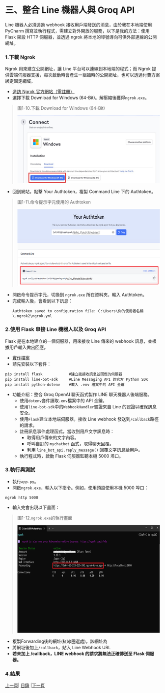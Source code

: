 # 三、整合 Line 機器人與 Groq API

Line 機器人必須透過 webhook 接收用戶端發送的消息，由於我在本地端使用 PyCharm 撰寫並執行程式，需建立對外開放的服務，以下是我的方法：使用 Flask 架設 HTTP 伺服器，並透過 ngrok 將本地的埠號導向可供外部連線的公開網址。

### 1.下載 Ngrok
Ngrok 用來建立公開網址，讓 Line 平台可以連線到本地端的程式；而 Ngrok 提供雲端伺服器支援，每次啟動時會產生一組臨時的公開網址，也可以透過付費方案綁定固定網域。

* [造訪 Ngrok 官方網站（需註冊）](https://ngrok.com/)
* 選擇下載 Download for Windows (64-Bit)。解壓縮後獲得`ngrok.exe`。
>圖1-10.下載 Download for Windows (64-Bit)
>
><img src="Photos/RAG_10.jpg" alt="RAG流程圖" width="500" height="220"/>
* 回到網站，點擊 Your Authtoken，複製 Command Line 下的 Authtoken。
>圖1-11.命令提示字元使用的 Authtoken
>
><img src="Photos/RAG_11.jpg" alt="RAG流程圖" width="650" height="250"/>

* 開啟命令提示字元，切換到 `ngrok.exe` 所在資料夾，輸入 Authtoken。
* 完成輸入後，會看到以下訊息：
  ```
  Authtoken saved to configuration file: C:\Users\你的使用者名稱\.ngrok2\ngrok.yml
  ```
### 2.使用 Flask 串接 Line 機器人以及 Groq API

Flask 是在本地建立的一個伺服器，用來接收 Line 傳來的 webhook 訊息，並根據用戶輸入做出回應。

* [實作檔案](Code/app.py)
* 請先安裝以下套件：
```
pip install flask            #建立能接收訊息並回應的伺服器
pip install line-bot-sdk     #Line Messaging API 的官方 Python SDK
pip install python-dotenv    #載入 .env 檔案中的 API 金鑰
```
* 功能介紹：整合 Groq OpenAI 聊天函式製作 LINE 聊天機器人後端服務。
  * 使用`dotenv`套件讀取`.env`檔案中的 API 金鑰。
  * 使用`line-bot-sdk`中的`WebhookHandler`驗證來自 Line 的認證以確保訊息安全。
  * 使用`Flask`建立本地端伺服器，接收 Line webhook 發送到`/callback`路徑的請求。
  * 註冊訊息事件處理函式，當收到用戶文字訊息時：
    * 取得用戶傳來的文字內容。
    * 呼叫自訂的 `mychatbot` 函式，取得聊天回覆。
    * 利用 `line_bot_api.reply_message()` 回覆文字訊息給用戶。
  * 執行程式時，啟動 Flask 伺服器監聽本機 5000 埠口。

### 3.執行與測試
* 執行`app.py`。
* 開啟`ngrok.exe`，輸入以下指令。例如，使用預設使用本機 5000 埠口：
```
ngrok http 5000
```
* 輸入完會出現以下畫面：
>圖1-12.`ngrok.exe`的執行畫面
>
><img src="Photos/RAG_12.jpg" alt="RAG流程圖" width="700" height="350"/>
* 複製Forwarding後的網址(紅線圈選處)，該網址為
* 將網址後加上`/callback`，貼入 Line Webhook URL
* **若未加上 /callback，LINE webhook 的請求將無法正確傳送至 Flask 伺服器。**

### 4.結果

[上一頁](STEP_2.md)| [目錄](README.md) |[下一頁](STEP_4.md)
